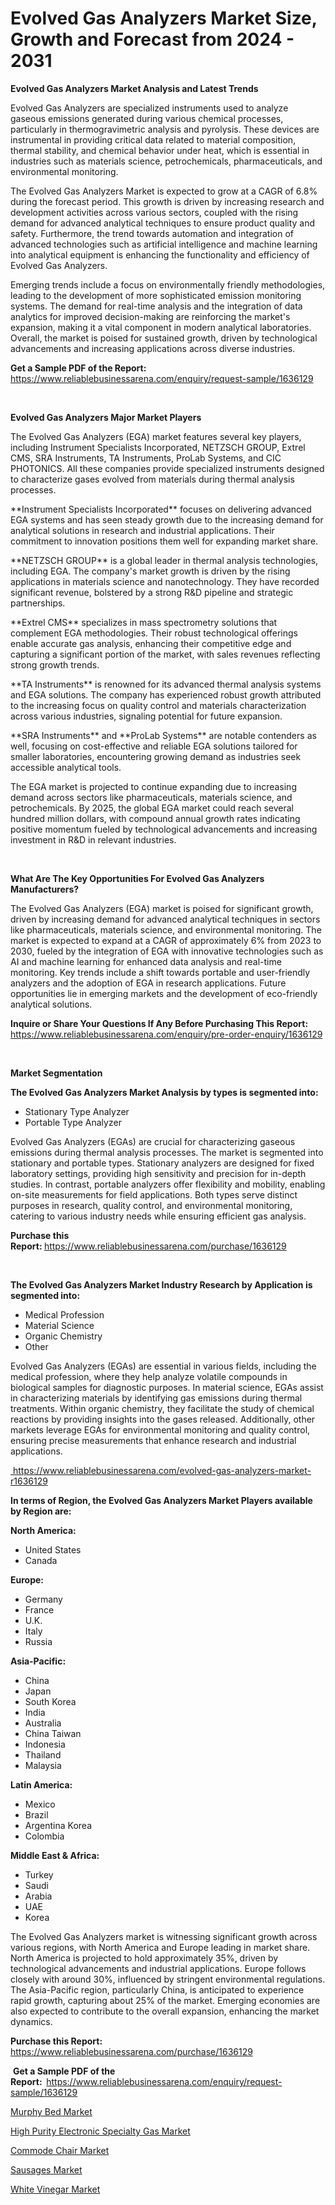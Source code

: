 <p><h1>Evolved Gas Analyzers Market Size, Growth and Forecast from 2024 - 2031</h1></p><p><strong>Evolved Gas Analyzers Market Analysis and Latest Trends</strong></p>
<p><p>Evolved Gas Analyzers are specialized instruments used to analyze gaseous emissions generated during various chemical processes, particularly in thermogravimetric analysis and pyrolysis. These devices are instrumental in providing critical data related to material composition, thermal stability, and chemical behavior under heat, which is essential in industries such as materials science, petrochemicals, pharmaceuticals, and environmental monitoring.</p><p>The Evolved Gas Analyzers Market is expected to grow at a CAGR of 6.8% during the forecast period. This growth is driven by increasing research and development activities across various sectors, coupled with the rising demand for advanced analytical techniques to ensure product quality and safety. Furthermore, the trend towards automation and integration of advanced technologies such as artificial intelligence and machine learning into analytical equipment is enhancing the functionality and efficiency of Evolved Gas Analyzers.</p><p>Emerging trends include a focus on environmentally friendly methodologies, leading to the development of more sophisticated emission monitoring systems. The demand for real-time analysis and the integration of data analytics for improved decision-making are reinforcing the market's expansion, making it a vital component in modern analytical laboratories. Overall, the market is poised for sustained growth, driven by technological advancements and increasing applications across diverse industries.</p></p>
<p><strong>Get a Sample PDF of the Report:&nbsp;</strong> <a href="https://www.reliablebusinessarena.com/enquiry/request-sample/1636129">https://www.reliablebusinessarena.com/enquiry/request-sample/1636129</a></p>
<p>&nbsp;</p>
<p><strong>Evolved Gas Analyzers Major Market Players</strong></p>
<p><p>The Evolved Gas Analyzers (EGA) market features several key players, including Instrument Specialists Incorporated, NETZSCH GROUP, Extrel CMS, SRA Instruments, TA Instruments, ProLab Systems, and CIC PHOTONICS. All these companies provide specialized instruments designed to characterize gases evolved from materials during thermal analysis processes.</p><p>**Instrument Specialists Incorporated** focuses on delivering advanced EGA systems and has seen steady growth due to the increasing demand for analytical solutions in research and industrial applications. Their commitment to innovation positions them well for expanding market share.</p><p>**NETZSCH GROUP** is a global leader in thermal analysis technologies, including EGA. The company's market growth is driven by the rising applications in materials science and nanotechnology. They have recorded significant revenue, bolstered by a strong R&D pipeline and strategic partnerships.</p><p>**Extrel CMS** specializes in mass spectrometry solutions that complement EGA methodologies. Their robust technological offerings enable accurate gas analysis, enhancing their competitive edge and capturing a significant portion of the market, with sales revenues reflecting strong growth trends.</p><p>**TA Instruments** is renowned for its advanced thermal analysis systems and EGA solutions. The company has experienced robust growth attributed to the increasing focus on quality control and materials characterization across various industries, signaling potential for future expansion.</p><p>**SRA Instruments** and **ProLab Systems** are notable contenders as well, focusing on cost-effective and reliable EGA solutions tailored for smaller laboratories, encountering growing demand as industries seek accessible analytical tools.</p><p>The EGA market is projected to continue expanding due to increasing demand across sectors like pharmaceuticals, materials science, and petrochemicals. By 2025, the global EGA market could reach several hundred million dollars, with compound annual growth rates indicating positive momentum fueled by technological advancements and increasing investment in R&D in relevant industries.</p></p>
<p>&nbsp;</p>
<p><strong>What Are The Key Opportunities For Evolved Gas Analyzers Manufacturers?</strong></p>
<p><p>The Evolved Gas Analyzers (EGA) market is poised for significant growth, driven by increasing demand for advanced analytical techniques in sectors like pharmaceuticals, materials science, and environmental monitoring. The market is expected to expand at a CAGR of approximately 6% from 2023 to 2030, fueled by the integration of EGA with innovative technologies such as AI and machine learning for enhanced data analysis and real-time monitoring. Key trends include a shift towards portable and user-friendly analyzers and the adoption of EGA in research applications. Future opportunities lie in emerging markets and the development of eco-friendly analytical solutions.</p></p>
<p><strong>Inquire or Share Your Questions If Any Before Purchasing This Report:</strong> <a href="https://www.reliablebusinessarena.com/enquiry/pre-order-enquiry/1636129">https://www.reliablebusinessarena.com/enquiry/pre-order-enquiry/1636129</a></p>
<p>&nbsp;</p>
<p><strong>Market Segmentation</strong></p>
<p><strong>The Evolved Gas Analyzers Market Analysis by types is segmented into:</strong></p>
<p><ul><li>Stationary Type Analyzer</li><li>Portable Type Analyzer</li></ul></p>
<p><p>Evolved Gas Analyzers (EGAs) are crucial for characterizing gaseous emissions during thermal analysis processes. The market is segmented into stationary and portable types. Stationary analyzers are designed for fixed laboratory settings, providing high sensitivity and precision for in-depth studies. In contrast, portable analyzers offer flexibility and mobility, enabling on-site measurements for field applications. Both types serve distinct purposes in research, quality control, and environmental monitoring, catering to various industry needs while ensuring efficient gas analysis.</p></p>
<p><strong>Purchase this Report:&nbsp;</strong><a href="https://www.reliablebusinessarena.com/purchase/1636129">https://www.reliablebusinessarena.com/purchase/1636129</a></p>
<p>&nbsp;</p>
<p><strong>The Evolved Gas Analyzers Market Industry Research by Application is segmented into:</strong></p>
<p><ul><li>Medical Profession</li><li>Material Science</li><li>Organic Chemistry</li><li>Other</li></ul></p>
<p><p>Evolved Gas Analyzers (EGAs) are essential in various fields, including the medical profession, where they help analyze volatile compounds in biological samples for diagnostic purposes. In material science, EGAs assist in characterizing materials by identifying gas emissions during thermal treatments. Within organic chemistry, they facilitate the study of chemical reactions by providing insights into the gases released. Additionally, other markets leverage EGAs for environmental monitoring and quality control, ensuring precise measurements that enhance research and industrial applications.</p></p>
<p><a href="https://www.reliablebusinessarena.com/evolved-gas-analyzers-market-r1636129">&nbsp;https://www.reliablebusinessarena.com/evolved-gas-analyzers-market-r1636129</a></p>
<p><strong>In terms of Region, the Evolved Gas Analyzers Market Players available by Region are:</strong></p>
<p>
    <p> <strong> North America: </strong>
        <ul>
            <li>United States</li>
            <li>Canada</li>
        </ul>
        </p> 
    <p> <strong> Europe: </strong>
        <ul>
            <li>Germany</li>
            <li>France</li>
            <li>U.K.</li>
            <li>Italy</li>
            <li>Russia</li>
        </ul>
        </p> 
    <p> <strong> Asia-Pacific: </strong>
        <ul>
            <li>China</li>
            <li>Japan</li>
            <li>South Korea</li>
            <li>India</li>
            <li>Australia</li>
            <li>China Taiwan</li>
            <li>Indonesia</li>
            <li>Thailand</li>
            <li>Malaysia</li>
        </ul>
        </p> 
    <p> <strong> Latin America: </strong>
        <ul>
            <li>Mexico</li>
            <li>Brazil</li>
            <li>Argentina Korea</li>
            <li>Colombia</li>
        </ul>
        </p> 
    <p> <strong> Middle East & Africa: </strong>
        <ul>
            <li>Turkey</li>
            <li>Saudi</li>
            <li>Arabia</li>
            <li>UAE</li>
            <li>Korea</li>
        </ul>
    </p>
    </p>
<p><p>The Evolved Gas Analyzers market is witnessing significant growth across various regions, with North America and Europe leading in market share. North America is projected to hold approximately 35%, driven by technological advancements and industrial applications. Europe follows closely with around 30%, influenced by stringent environmental regulations. The Asia-Pacific region, particularly China, is anticipated to experience rapid growth, capturing about 25% of the market. Emerging economies are also expected to contribute to the overall expansion, enhancing the market dynamics.</p></p>
<p><strong>Purchase this Report: </strong><a href="https://www.reliablebusinessarena.com/purchase/1636129">https://www.reliablebusinessarena.com/purchase/1636129</a></p>
<p>&nbsp;<strong>Get a Sample PDF of the Report:&nbsp;&nbsp;</strong><a href="https://www.reliablebusinessarena.com/enquiry/request-sample/1636129">https://www.reliablebusinessarena.com/enquiry/request-sample/1636129</a></p>
<p><strong></strong></p>
<p><p><a href="https://issuu.com/reportprime-2/docs/murphy-bed-market-size-2030.pptx_5cf74b4fee6622">Murphy Bed Market</a></p><p><a href="https://medium.com/@trevervon2023/unveiling-market-trends-global-high-purity-electronic-specialty-gas-market-growth-and-regional-65686ab9ce60">High Purity Electronic Specialty Gas Market</a></p><p><a href="https://issuu.com/reportprime-2/docs/commode-chair-market-size-2030.pptx_6de97c49f186ce">Commode Chair Market</a></p><p><a href="https://www.linkedin.com/pulse/sausages-market-trends-growth-outlook-2024-2031-clarion-insight-4xtie?trackingId=pzimJabeRkSQ2Z8GZjuW9A%3D%3D">Sausages Market</a></p><p><a href="https://www.linkedin.com/pulse/what-driving-global-white-vinegar-market-dive-trends-applications-e7pge?trackingId=tyUSULGsTvC5mthzisA0FA%3D%3D">White Vinegar Market</a></p></p>